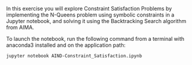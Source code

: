 In this exercise you will explore Constraint Satisfaction Problems by implementing the N-Queens problem using symbolic constraints in a Jupyter notebook, and solving it using the Backtracking Search algorithm from AIMA.

To launch the notebook, run the following command from a terminal with anaconda3 installed and on the application path:

    jupyter notebook AIND-Constraint_Satisfaction.ipynb